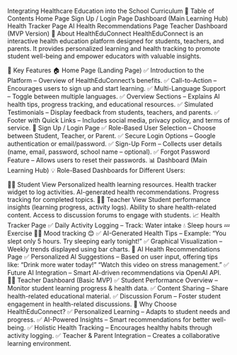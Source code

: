 Integrating Healthcare Education into the School Curriculum
📌 Table of Contents
Home Page
Sign Up / Login Page
Dashboard (Main Learning Hub)
Health Tracker Page
AI Health Recommendations Page
Teacher Dashboard (MVP Version)
📖 About HealthEduConnect
HealthEduConnect is an interactive health education platform designed for students, teachers, and parents. It provides personalized learning and health tracking to promote student well-being and empower educators with valuable insights.

🚀 Key Features
🏠 Home Page (Landing Page)
✅ Introduction to the Platform – Overview of HealthEduConnect’s benefits.
✅ Call-to-Action – Encourages users to sign up and start learning.
✅ Multi-Language Support – Toggle between multiple languages.
✅ Overview Sections – Explains AI health tips, progress tracking, and educational resources.
✅ Simulated Testimonials – Display feedback from students, teachers, and parents.
✅ Footer with Quick Links – Includes social media, privacy policy, and terms of service.
🔑 Sign Up / Login Page
✅ Role-Based User Selection – Choose between Student, Teacher, or Parent.
✅ Secure Login Options – Google authentication or email/password.
✅ Sign-Up Form – Collects user details (name, email, password, school name – optional).
✅ Forgot Password Feature – Allows users to reset their passwords.
📊 Dashboard (Main Learning Hub)
💡 Role-Based Dashboards for Different Users:

👩‍🎓 Student View
Personalized health learning resources.
Health tracker widget to log activities.
AI-generated health recommendations.
Progress tracking for completed topics.
👨‍🏫 Teacher View
Student performance insights (learning progress, activity logs).
Ability to share health-related content.
Access to discussion forums to engage with students.
📈 Health Tracker Page
✅ Daily Activity Logging – Track:
Water intake 💧
Sleep hours 💤
Exercise 🏃‍♂️
Mood tracking 😊
✅ AI-Generated Health Tips – Example: “You slept only 5 hours. Try sleeping early tonight!”
✅ Graphical Visualization – Weekly trends displayed using bar charts.
🤖 AI Health Recommendations Page
✅ Personalized AI Suggestions – Based on user input, offering tips like:
“Drink more water today!”
“Watch this video on stress management.”
✅ Future AI Integration – Smart AI-driven recommendations via OpenAI API.
👩‍🏫 Teacher Dashboard (Basic MVP)
✅ Student Performance Overview – Monitor student learning progress & health data.
✅ Content Sharing – Share health-related educational material.
✅ Discussion Forum – Foster student engagement in health-related discussions.
🌟 Why Choose HealthEduConnect?
✅ Personalized Learning – Adapts to student needs and progress.
✅ AI-Powered Insights – Smart recommendations for better well-being.
✅ Holistic Health Tracking – Encourages healthy habits through activity logging.
✅ Teacher & Parent Integration – Creates a collaborative learning environment.
